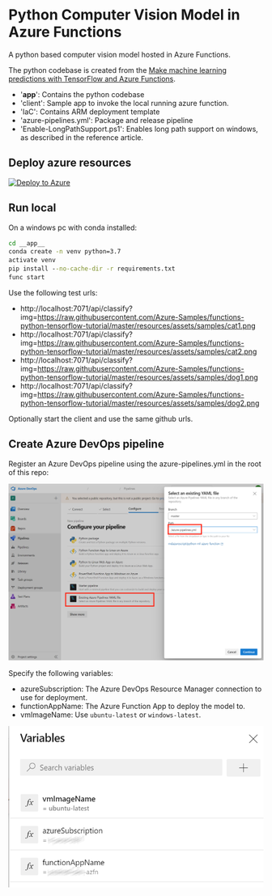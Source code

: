# Python Computer Vision Model in Azure Functions

A python based computer vision model hosted in Azure Functions.

The python codebase is created from the [Make machine learning predictions with TensorFlow and Azure Functions](https://docs.microsoft.com/azure/azure-functions/functions-machine-learning-tensorflow?WT.mc_id=functionspython-github-antchu). 

- '__app__': Contains the python codebase
- 'client': Sample app to invoke the local running azure function.
- 'IaC': Contains ARM deployment template
- 'azure-pipelines.yml': Package and release pipeline
- 'Enable-LongPathSupport.ps1': Enables long path support on windows, as described in the reference article.

## Deploy azure resources

[![Deploy to Azure](http://azuredeploy.net/deploybutton.png)](https://portal.azure.com/#create/Microsoft.Template/uri/https%3A%2F%2Fraw.githubusercontent.com%2Frndazurescript%2Fpython-ml-azure-function%2Fmaster%2FIaC%2Fazure-function.deploy.json)

## Run local

On a windows pc with conda installed:

``` cmd
cd __app__
conda create -n venv python=3.7
activate venv
pip install --no-cache-dir -r requirements.txt
func start
```

Use the following test urls:
- http://localhost:7071/api/classify?img=https://raw.githubusercontent.com/Azure-Samples/functions-python-tensorflow-tutorial/master/resources/assets/samples/cat1.png
- http://localhost:7071/api/classify?img=https://raw.githubusercontent.com/Azure-Samples/functions-python-tensorflow-tutorial/master/resources/assets/samples/cat2.png
- http://localhost:7071/api/classify?img=https://raw.githubusercontent.com/Azure-Samples/functions-python-tensorflow-tutorial/master/resources/assets/samples/dog1.png
- http://localhost:7071/api/classify?img=https://raw.githubusercontent.com/Azure-Samples/functions-python-tensorflow-tutorial/master/resources/assets/samples/dog2.png

Optionally start the client and use the same github urls.

## Create Azure DevOps pipeline

Register an Azure DevOps pipeline using the azure-pipelines.yml in the root of this repo:

![Register Azure DevOps pipeline](./README.ConfigureAzureDevOpsPipeline.png)

Specify the following variables:
- azureSubscription: The Azure DevOps Resource Manager connection to use for deployment.
- functionAppName: The Azure Function App to deploy the model to.
- vmImageName: Use `ubuntu-latest` or `windows-latest`.

![Azure DevOps variables](./README.devopsvariables.png)